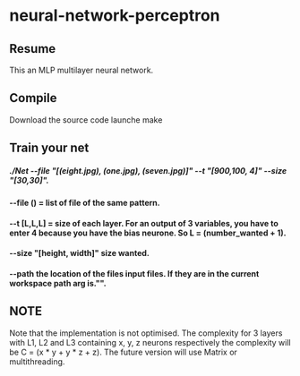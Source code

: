 # neural-network-perceptron

## Resume
  This an MLP multilayer neural network.

## Compile 
  Download the source code
  launche make
## Train your net

##### ./Net --file "[(eight.jpg), (one.jpg), (seven.jpg)]" --t "[900,100, 4]" --size "[30,30]".

#### --file () = list of file of the same pattern.
#### --t [L,L,L] = size of each layer. For an output of 3 variables, you have to enter 4 because you have the bias neurone. So L = (number_wanted + 1).
#### --size "[height, width]" size wanted.
#### --path the location of the files input files. If they are in the current workspace path arg is."".

## NOTE

Note that the implementation is not optimised. The complexity for 3 layers with L1, L2 and L3 containing x, y, z neurons respectively the complexity will be C = (x * y + y * z + z). The future version will use Matrix or multithreading.
